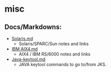 # misc

## Docs/Markdowns:
  - [Solaris.md](Solaris.md)
    - Solaris/SPARC/Sun notes and links
  - [IBM AIX4.md](IBM%20AIX4.md)
    - AIX4 / IBM RS/6000 notes and links
  - [Java-keytool.md](Java-keytool.md)
    - JAVA keytool commands to go to/from JKS.
